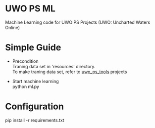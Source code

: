# UWO PS ML

Machine Learning code for UWO PS Projects
(UWO: Uncharted Waters Online)


# Simple Guide
- Precondition<br>
Traning data set in 'resources' directory.<br>
To make traning data set, refer to [uwo_ps_tools](https://github.com/ommokazza/uwo_ps_tools) projects

- Start machine learning<br>
python ml.py

# Configuration
pip install -r requirements.txt